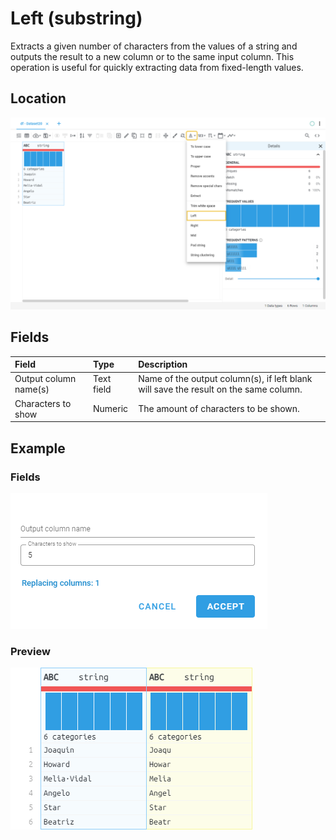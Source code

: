 # Left (substring)
Extracts a given number of characters from the values of a string and outputs the result to a new column or to the same input column.
This operation is useful for quickly extracting data from fixed-length values.
## Location
![Left (substring) on the interface](../../docs/screenshots/location/left_string.png)
## Fields
| Field | Type | Description |
| :--- | :--- | :--- |
| Output column name(s) | Text field | Name of the output column(s), if left blank will save the result on the same column. |
| Characters to show | Numeric | The amount of characters to be shown. |
## Example
### Fields
![Left (substring) fields](../../docs/screenshots/form/left_string.png)
### Preview
![Left (substring) example](../../docs/screenshots/table/left_string.png)